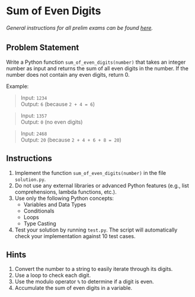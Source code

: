 # Sum of Even Digits

###### General instructions for all prelim exams can be found [here](../prelim.md).

## Problem Statement

Write a Python function `sum_of_even_digits(number)` that takes an integer number as input and returns the sum of all even digits in the number. If the number does not contain any even digits, return 0.

Example:
> Input: `1234`  
> Output: `6` (because `2 + 4 = 6`)

> Input: `1357`  
> Output: `0` (no even digits)

> Input: `2468`  
> Output: `20` (because `2 + 4 + 6 + 8 = 20`)

## Instructions

1. Implement the function `sum_of_even_digits(number)` in the file `solution.py`.
2. Do not use any external libraries or advanced Python features (e.g., list comprehensions, lambda functions, etc.).
3. Use only the following Python concepts:
   - Variables and Data Types
   - Conditionals
   - Loops
   - Type Casting
4. Test your solution by running `test.py`. The script will automatically check your implementation against 10 test cases.

## Hints

1. Convert the number to a string to easily iterate through its digits.
2. Use a loop to check each digit.
3. Use the modulo operator `%` to determine if a digit is even.
4. Accumulate the sum of even digits in a variable.
